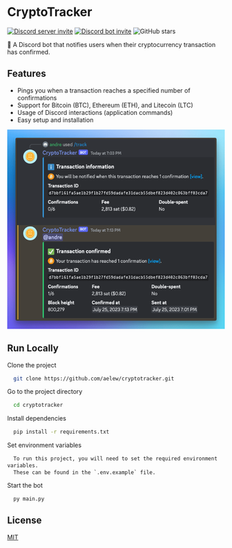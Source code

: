 # CryptoTracker

[![Discord server invite](https://img.shields.io/discord/1132807338961686538?logo=discord&logoColor=white&label=community&color=%235865F2&cacheSeconds=300)](https://discord.gg/dCNthcSrkS)
[![Discord bot invite](https://img.shields.io/badge/bot-click_to_invite-brightgreen?logo=discord&logoColor=white)](https://discord.com/api/oauth2/authorize?client_id=1132724830135922688&permissions=277025508352&scope=bot%20applications.commands)
![GitHub stars](https://img.shields.io/github/stars/aelew/cryptotracker)

🤖 A Discord bot that notifies users when their cryptocurrency transaction has confirmed.

## Features

- Pings you when a transaction reaches a specified number of confirmations
- Support for Bitcoin (BTC), Ethereum (ETH), and Litecoin (LTC)
- Usage of Discord interactions (application commands)
- Easy setup and installation

![Example](./images/example.png)

## Run Locally

Clone the project

```bash
  git clone https://github.com/aelew/cryptotracker.git
```

Go to the project directory

```bash
  cd cryptotracker
```

Install dependencies

```bash
  pip install -r requirements.txt
```

Set environment variables

```
  To run this project, you will need to set the required environment variables.
  These can be found in the `.env.example` file.
```

Start the bot

```bash
  py main.py
```

## License

[MIT](https://choosealicense.com/licenses/mit/)
